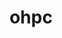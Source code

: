 ---
permalink: /engineering/projects/ohpc/
project_link_name: ohpc
project_maintainers: ''
project_stats: 'true'
project_url: https://github.com/openhpc/ohpc/
title: ohpc
display: "false"
---